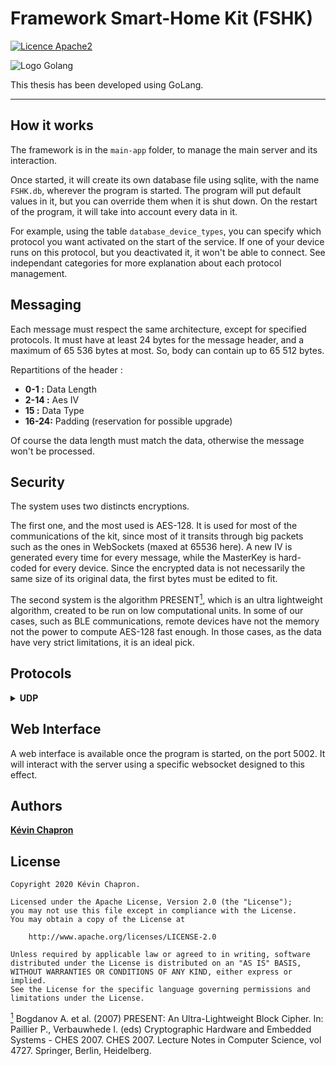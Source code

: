 
# Framework Smart-Home Kit (FSHK)

[![Licence Apache2](https://img.shields.io/hexpm/l/plug.svg)](http://www.apache.org/licenses/LICENSE-2.0)

![Logo Golang](https://github.com/golang/go/blob/master/doc/gopher/doc.png)

This thesis has been developed using GoLang.

---

How it works
------------

The framework is in the `main-app` folder, to manage the main server and its interaction. 

Once started, it will create its own database file using sqlite, with the name `FSHK.db`, wherever the program is started.
The program will put default values in it, but you can override them when it is shut down. On the restart of the program, it will take into account every data in it.

For example, using the table `database_device_types`, you can specify which protocol you want activated on the start of the service. If one of your device runs on this protocol, but you deactivated it, it won't be able to connect.
See independant categories for more explanation about each protocol management.

Messaging
---------

Each message must respect the same architecture, except for specified protocols. 
It must have at least 24 bytes for the message header, and a maximum of 65 536 bytes at most. So, body can contain up to 65 512 bytes.

Repartitions of the header : 
* **0-1  :** Data Length
* **2-14 :** Aes IV
* **15   :** Data Type
* **16-24:** Padding (reservation for possible upgrade) 

Of course the data length must match the data, otherwise the message won't be processed.

Security
--------

The system uses two distincts encryptions.

The first one, and the most used is AES-128. It is used for most of the communications of the kit, since most of it transits through big packets such as the ones in WebSockets (maxed at 65536 here). 
A new IV is generated every time for every message, while the MasterKey is hard-coded for every device. Since the encrypted data is not necessarily the same size of its original data, the first bytes must be edited to fit.

The second system is the algorithm PRESENT<a href="#note1" id="note1ref"><sup>1</sup></a>, which is an ultra lightweight algorithm, created to be run on low computational units. 
In some of our cases, such as BLE communications, remote devices have not the memory not the power to compute AES-128 fast enough. 
In those cases, as the data have very strict limitations, it is an ideal pick.

Protocols
---------

<details>
<summary><b>UDP</b></summary>
<p>
    This software allows UDP packets to be received on the port <b>5010</b>. 
    Then, it forwards it to the main app, to register everything.<br /><br />
    If something is received, the service will acknowledge it using a return message "{"data":"OK"}" everytime. If you do not receive it, your message has not been received.
    
</p>
</details>



Web Interface
-------------

A web interface is available once the program is started, on the port 5002. It will interact with the server using a specific websocket designed to this effect. 


Authors
---
**[Kévin Chapron](http://kevin-chapron.fr/)**

License
---
    Copyright 2020 Kévin Chapron.

    Licensed under the Apache License, Version 2.0 (the "License");
    you may not use this file except in compliance with the License.
    You may obtain a copy of the License at

        http://www.apache.org/licenses/LICENSE-2.0

    Unless required by applicable law or agreed to in writing, software
    distributed under the License is distributed on an "AS IS" BASIS,
    WITHOUT WARRANTIES OR CONDITIONS OF ANY KIND, either express or implied.
    See the License for the specific language governing permissions and
    limitations under the License.

<a id="note1" href="#note1ref"><sup>1</sup></a> Bogdanov A. et al. (2007) PRESENT: An Ultra-Lightweight Block Cipher. In: Paillier P., Verbauwhede I. (eds) Cryptographic Hardware and Embedded Systems - CHES 2007. CHES 2007. Lecture Notes in Computer Science, vol 4727. Springer, Berlin, Heidelberg.
